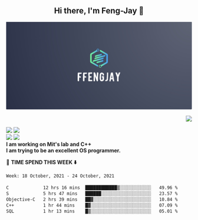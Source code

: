 <h2 align="center"> Hi there, I'm Feng-Jay 👋 </h2>  

![](https://github.com/Feng-Jay/DataStruct/blob/master/Image/1.png)  

<img align="right" src="https://github-readme-stats.vercel.app/api?username=Feng-Jay&show_icons=true&icon_color=CE1D2D&text_color=718096&bg_color=ffffff&hide_title=true" />


&emsp;

![](https://visitor-badge.glitch.me/badge?page_id=Feng-Jay.readme)
![](https://img.shields.io/badge/Concentrate-Cpp-blue)  
![](https://img.shields.io/badge/Rust-primer-orange)
![](https://img.shields.io/badge/Target-OS-9cf)  
**I am working on Mit's lab and C++**  
**I am trying to be an excellent OS programmer.**  


📘 **TIME SPEND THIS WEEK ⬇️**
<!--START_SECTION:waka-->
```text
Week: 18 October, 2021 - 24 October, 2021

C             12 hrs 16 mins  ████████████▒░░░░░░░░░░░░   49.96 % 
S             5 hrs 47 mins   ██████░░░░░░░░░░░░░░░░░░░   23.57 % 
Objective-C   2 hrs 39 mins   ██▓░░░░░░░░░░░░░░░░░░░░░░   10.84 % 
C++           1 hr 44 mins    █▓░░░░░░░░░░░░░░░░░░░░░░░   07.09 % 
SQL           1 hr 13 mins    █▒░░░░░░░░░░░░░░░░░░░░░░░   05.01 % 
```
<!--END_SECTION:waka-->
